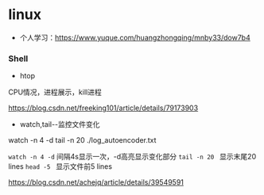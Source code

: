 # linux


* 个人学习：https://www.yuque.com/huangzhongqing/mnby33/dow7b4

### Shell

* htop

CPU情况，进程展示，kill进程


https://blog.csdn.net/freeking101/article/details/79173903

* watch,tail--监控文件变化

watch -n 4 -d tail -n 20 ./log_autoencoder.txt

`watch -n 4 -d` 间隔4s显示一次，-d高亮显示变化部分
`tail -n 20 ` 显示末尾20 lines
`head -5 ` 显示文件前5 lines




https://blog.csdn.net/achejq/article/details/39549591
